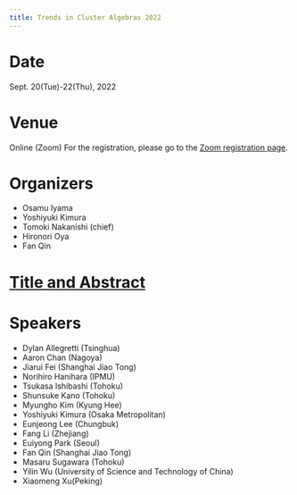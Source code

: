 ```yaml
---
title: Trends in Cluster Algebras 2022
---
```


# Date
Sept. 20(Tue)-22(Thu), 2022

# Venue
Online (Zoom)
For the registration, please go to the [Zoom registration page](https://omu-ac-jp.zoom.us/meeting/register/tJwlf-mpqTIpG9Cm1qwpwOdoGRxVWRaXs5Fy).

# Organizers
- Osamu Iyama  
- Yoshiyuki Kimura  
- Tomoki Nakanishi (chief)  
- Hironori Oya  
- Fan Qin

# [Title and Abstract](titleabstract.md)

# Speakers
- Dylan Allegretti (Tsinghua)
- Aaron Chan (Nagoya)
- Jiarui Fei (Shanghai Jiao Tong)
- Norihiro Hanihara (IPMU)
- Tsukasa Ishibashi (Tohoku)
- Shunsuke Kano (Tohoku) 
- Myungho Kim (Kyung Hee)
- Yoshiyuki Kimura (Osaka Metropolitan)
- Eunjeong Lee (Chungbuk)
- Fang Li (Zhejiang)
- Euiyong Park (Seoul)
- Fan Qin (Shanghai Jiao Tong)
- Masaru Sugawara (Tohoku)
- Yilin Wu (University of Science and Technology of China)
- Xiaomeng Xu(Peking)
